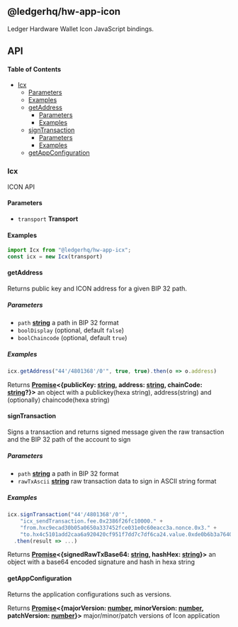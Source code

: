 ## @ledgerhq/hw-app-icon

Ledger Hardware Wallet Icon JavaScript bindings.

## API

<!-- Generated by documentation.js. Update this documentation by updating the source code. -->

#### Table of Contents

*   [Icx](#icx)
    *   [Parameters](#parameters)
    *   [Examples](#examples)
    *   [getAddress](#getaddress)
        *   [Parameters](#parameters-1)
        *   [Examples](#examples-1)
    *   [signTransaction](#signtransaction)
        *   [Parameters](#parameters-2)
        *   [Examples](#examples-2)
    *   [getAppConfiguration](#getappconfiguration)

### Icx

ICON API

#### Parameters

*   `transport` **Transport**&#x20;

#### Examples

```javascript
import Icx from "@ledgerhq/hw-app-icx";
const icx = new Icx(transport)
```

#### getAddress

Returns public key and ICON address for a given BIP 32 path.

##### Parameters

*   `path` **[string](https://developer.mozilla.org/docs/Web/JavaScript/Reference/Global_Objects/String)** a path in BIP 32 format
*   `boolDisplay`   (optional, default `false`)
*   `boolChaincode`   (optional, default `true`)

##### Examples

```javascript
icx.getAddress("44'/4801368'/0'", true, true).then(o => o.address)
```

Returns **[Promise](https://developer.mozilla.org/docs/Web/JavaScript/Reference/Global_Objects/Promise)<{publicKey: [string](https://developer.mozilla.org/docs/Web/JavaScript/Reference/Global_Objects/String), address: [string](https://developer.mozilla.org/docs/Web/JavaScript/Reference/Global_Objects/String), chainCode: [string](https://developer.mozilla.org/docs/Web/JavaScript/Reference/Global_Objects/String)?}>** an object with a publickey(hexa string), address(string) and
(optionally) chaincode(hexa string)

#### signTransaction

Signs a transaction and returns signed message given the raw transaction
and the BIP 32 path of the account to sign

##### Parameters

*   `path` **[string](https://developer.mozilla.org/docs/Web/JavaScript/Reference/Global_Objects/String)** a path in BIP 32 format
*   `rawTxAscii` **[string](https://developer.mozilla.org/docs/Web/JavaScript/Reference/Global_Objects/String)** raw transaction data to sign in ASCII string format

##### Examples

```javascript
icx.signTransaction("44'/4801368'/0'",
    "icx_sendTransaction.fee.0x2386f26fc10000." +
    "from.hxc9ecad30b05a0650a337452fce031e0c60eacc3a.nonce.0x3." +
    "to.hx4c5101add2caa6a920420cf951f7dd7c7df6ca24.value.0xde0b6b3a7640000")
  .then(result => ...)
```

Returns **[Promise](https://developer.mozilla.org/docs/Web/JavaScript/Reference/Global_Objects/Promise)<{signedRawTxBase64: [string](https://developer.mozilla.org/docs/Web/JavaScript/Reference/Global_Objects/String), hashHex: [string](https://developer.mozilla.org/docs/Web/JavaScript/Reference/Global_Objects/String)}>** an object with a base64 encoded signature and hash in hexa string

#### getAppConfiguration

Returns the application configurations such as versions.

Returns **[Promise](https://developer.mozilla.org/docs/Web/JavaScript/Reference/Global_Objects/Promise)<{majorVersion: [number](https://developer.mozilla.org/docs/Web/JavaScript/Reference/Global_Objects/Number), minorVersion: [number](https://developer.mozilla.org/docs/Web/JavaScript/Reference/Global_Objects/Number), patchVersion: [number](https://developer.mozilla.org/docs/Web/JavaScript/Reference/Global_Objects/Number)}>** major/minor/patch versions of Icon application
